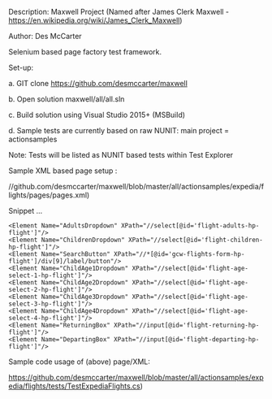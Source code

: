 Description: 	Maxwell Project (Named after James Clerk Maxwell - https://en.wikipedia.org/wiki/James_Clerk_Maxwell)

Author:		Des McCarter

Selenium based page factory test framework.


Set-up:

a. GIT clone https://github.com/desmccarter/maxwell

b. Open solution maxwell/all/all.sln

c. Build solution using Visual Studio 2015+ (MSBuild)

d. Sample tests are currently based on raw NUNIT: main project = actionsamples

Note: Tests will be listed as NUNIT based tests within Test Explorer

Sample XML based page setup : 

//github.com/desmccarter/maxwell/blob/master/all/actionsamples/expedia/flights/pages/pages.xml)


Snippet ...

<?xml version="1.0" encoding="utf-8" ?>
<Pages>

  <Page Name="ExpediaPage" Url="http://www.expedia.co.uk">
    <Element Name="FlightsLink" XPath="//button[@data-lob='flight']"/>
    <Element Name="FlightsFromBox" XPath="//input[@id='flight-origin-hp-flight']"/>
    <Element Name="FlightsToBox" XPath="//input[@id='flight-destination-hp-flight']"/>
    
    <Element Name="AdultsDropdown" XPath="//select[@id='flight-adults-hp-flight']"/>
    <Element Name="ChildrenDropdown" XPath="//select[@id='flight-children-hp-flight']"/>
    <Element Name="SearchButton" XPath="//*[@id='gcw-flights-form-hp-flight']/div[9]/label/button"/>
    <Element Name="ChildAge1Dropdown" XPath="//select[@id='flight-age-select-1-hp-flight']"/>
    <Element Name="ChildAge2Dropdown" XPath="//select[@id='flight-age-select-2-hp-flight']"/>
    <Element Name="ChildAge3Dropdown" XPath="//select[@id='flight-age-select-3-hp-flight']"/>
    <Element Name="ChildAge4Dropdown" XPath="//select[@id='flight-age-select-4-hp-flight']"/>
    <Element Name="ReturningBox" XPath="//input[@id='flight-returning-hp-flight']"/>
    <Element Name="DepartingBox" XPath="//input[@id='flight-departing-hp-flight']"/>
  </Page>
  
</Pages>

Sample code usage of (above) page/XML: 

https://github.com/desmccarter/maxwell/blob/master/all/actionsamples/expedia/flights/tests/TestExpediaFlights.cs)
